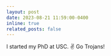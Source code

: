 ```yaml
---
layout: post
date: 2023-08-21 11:59:00-0400
inline: true
related_posts: false
---
```


I started my PhD at USC. ✌️ Go Trojans!
